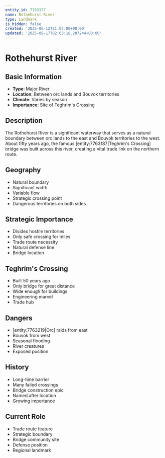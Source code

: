 ```yaml
---
entity_id: 7763177
name: Rothehurst River
type: Landmark
is_hidden: false
created: '2025-06-12T21:07:00+00:00'
updated: '2025-06-17T02:03:18.207244+00:00'
---
```


# Rothehurst River

## Basic Information

- **Type**: Major River
- **Location**: Between orc lands and Bouvok territories
- **Climate**: Varies by season
- **Importance**: Site of Teghrim's Crossing

## Description

The Rothehurst River is a significant waterway that serves as a natural boundary between orc lands to the east and Bouvok territories to the west. About fifty years ago, the famous [entity:7763187|Teghrim's Crossing] bridge was built across this river, creating a vital trade link on the northern route.

## Geography

- Natural boundary
- Significant width
- Variable flow
- Strategic crossing point
- Dangerous territories on both sides

## Strategic Importance

- Divides hostile territories
- Only safe crossing for miles
- Trade route necessity
- Natural defense line
- Bridge location

## Teghrim's Crossing

- Built 50 years ago
- Only bridge for great distance
- Wide enough for buildings
- Engineering marvel
- Trade hub

## Dangers

- [entity:7763219|Orc] raids from east
- Bouvok from west
- Seasonal flooding
- River creatures
- Exposed position

## History

- Long-time barrier
- Many failed crossings
- Bridge construction epic
- Named after location
- Growing importance

## Current Role

- Trade route feature
- Strategic boundary
- Bridge community site
- Defense position
- Regional landmark